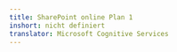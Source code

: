 ```yaml
---
title: SharePoint online Plan 1
inshort: nicht definiert
translator: Microsoft Cognitive Services
---
```




